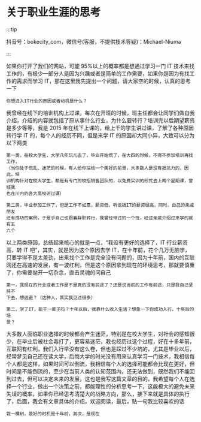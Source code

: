 # 关于职业生涯的思考

:::tip

抖音号：bokecity_com，微信号(客服，不提供技术答疑)：Michael-Niuma

:::

如果你打开了我们的网站，可能 95%以上的概率都是想通过学习一门 IT 技术来找工作的，有极少一部分人是因为兴趣或者是简单的工作需要，如果你是因为有找工作的需求而学习 IT，那在这里我先提出一个问题，请大家空的时候，认真的思考一下

```
你想进入IT行业的原因或者动机是什么？
```

我曾经在线下的培训机构上过课，每次在开班的时候，班主任都会让同学们做自我介绍，介绍的内容就包括了原从事什么行业，为什么要转行？培训完以后期望薪资是多少等等，我是 2015 年在线下上课的，给上千的学生讲过课，了解了各种原因转行学 IT 的，每个人的经历不同，但是来学 IT 的原因却大同小异，大致可以分为以下两类

```
第一类，在校大学生，大学几年玩儿去了，毕业开始慌了，在大四的时候，不得不参加培训再找工作，
（当你处于慌乱、迷茫的时候，有人给你描绘一个美好的前景，大多数人是没有抵抗力的，因此，培
训机构针对在校大学生，都是有专门的校招销售团队的，以免费实训的形式去上两个星期课，曾经我
也在川内的各大高校讲过课）

第二类，毕业参加工作了，但是工作不如意，薪资低，听说搞IT的薪资很高，同时，自己的亲戚朋友
还有成功的案例，于是乎自己也跟着辞职转行，我曾经带过的一个班，经过亲戚介绍过来学的就有五
六个
```

以上两类原因，总结起来核心的就是一点，“我没有更好的选择了，IT 行业薪资高，转 IT 吧”，其实，就是因为这个原因去学 IT，在十年前，花个几万无脑学，只要学得不是太差劲，出来找个工作是完全没有问题的，因为十年前，国内的互联网还在高速的发展，有一波红利，但是这个原因拿到现在的环境思考，那就要慎重了，你需要抛开一切杂念，直击灵魂的问自己

```
第一，我现在的行业或者工作是不是真的没有前途了？还是说当前的工作有前途，只是我自己坚持不
下去，想逃避？（这种人，其实我见过很多）

第二，学了IT，能干一辈子吗？十年以后，我靠什么收入生活？想象一下你成功入行，十年后的场
景？
```

大多数人面临职业选择的时候都会产生迷茫，特别是在校大学生，对社会的感知很少，在毕业后被社会毒打了，更容易迷茫，我也经历过这个过程，好在十多年前，互联网有红利，我们入行早没有这么卷，但也是踩过不少坑的，尤其是毕业以后，经常梦见自己还在读大学，后悔大学的时光没有用来认真学习一门技术，我相信每个人都是这样，如果时间可以倒流，我相信每个人的选择可能都会比现在更好，但时间是不能倒流的，至少在当前人类的认知范围内，还无法做到，既然我们不能回到过去，但可以决定未来的发展，这也是我写这篇文章的目的，我希望每个人在选择一个行业，做出一个决策之前，都能理性的分析思考一下，这能极大的避免未来失误的概率，如果你已经思考清楚大的战略方向，那么，接下来就是具体的执行了，后面，我会有文章具体的介绍，欢迎阅读，最后，贴一句我比较喜欢的话

```
栽一棵树，最好的时机是十年前，其次，是现在
```
